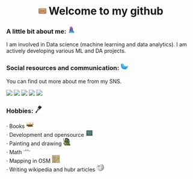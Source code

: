 <h1 align="center"><img src="emojis/welcome-mat.png" alt="neural" width="20" height="20" /> Welcome to my github</h1> 

### A little bit about me: <img src="emojis/chart-with-data-.png" alt="neural" width="20" height="20" />
I am involved in Data science (machine learning and data analytics). I am actively developing various ML and DA projects.

### Social resources and communication: <img src="emojis/twitter-logo-a-social-media-application.png" alt="neural" width="20" height="20" />
You can find out more about me from my SNS.

<div> 
<a href="https://t.me/Ilyaqwertyqw" target="_blank"><img src="https://img.shields.io/badge/Telegram-blue?style=for-the-badge&logo=telegram&logoColor=white" target="_blank"></a>
<a href = "mailto:ichugynov@gmail.com"><img src="https://img.shields.io/badge/-Gmail-%23333?style=for-the-badge&logo=gmail&logoColor=red" target="_blank"></a>
<a href = "https://www.linkedin.com/in/ilya-churkenberg/"><img src="https://img.shields.io/badge/-LinkedIn-%230077B5?style=for-the-badge&logo=linkedin&logoColor=white" target="_blank"></a>
<a href = "https://www.kaggle.com/ilyachugynovgmailcom"><img src="https://img.shields.io/badge/-Kaggle-%2320BEFF?style=for-the-badge&logo=kaggle&logoColor=white" target="_blank"></a>
<a href = "https://habr.com/ru/users/izxshevtsov/"><img src="https://img.shields.io/badge/-%D0%A5%D0%B0%D0%B1%D1%80-%23007bff?style=for-the-badge&logo=habr&logoColor=white" target="_blank"></a>
</div>

### Hobbies: <img src="emojis/black-paint-brush.png" alt="neural" width="20" height="20" />
· Books <img src="emojis/books.png" alt="neural" width="20" height="20" /> <br>
· Development and opensource <img src="emojis/generate-an-laptop-with-code-on-the-screen.png" alt="neural" width="20" height="20" /> <br>
· Painting and drawing <img src="emojis/painting.png" alt="neural" width="20" height="20" /> <br>
· Math  <img src="emojis/math-graph-of-sine-wave.png" alt="neural" width="20" height="20" /> <br>
· Mapping in OSM <img src="emojis/maps-old.png" alt="neural" width="20" height="20" /> <br>
· Writing wikipedia and hubr articles <img src="emojis/wikipedia.svg.png" alt="neural" width="20" height="20" /> <br>
